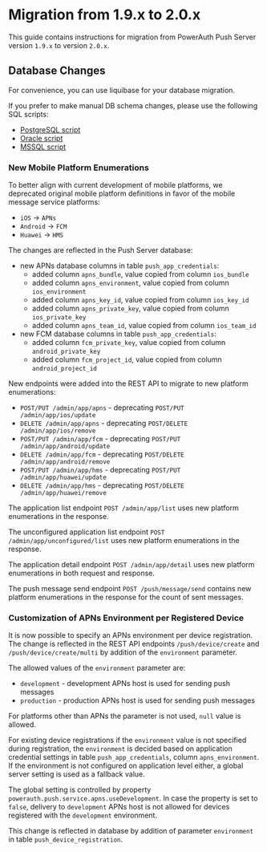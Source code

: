 # Migration from 1.9.x to 2.0.x

This guide contains instructions for migration from PowerAuth Push Server version `1.9.x` to version `2.0.x`.

## Database Changes

For convenience, you can use liquibase for your database migration.

If you prefer to make manual DB schema changes, please use the following SQL scripts:

- [PostgreSQL script](./sql/postgresql/migration_1.9.0_1.10.0.sql)
- [Oracle script](./sql/oracle/migration_1.9.0_1.10.0.sql)
- [MSSQL script](./sql/mssql/migration_1.9.0_1.10.0.sql)


### New Mobile Platform Enumerations

To better align with current development of mobile platforms, we deprecated original mobile platform definitions in favor of the mobile message service platforms:
- `iOS` -> `APNs`
- `Android` -> `FCM`
- `Huawei` -> `HMS`

The changes are reflected in the Push Server database:
- new APNs database columns in table `push_app_credentials`:
  - added column `apns_bundle`, value copied from column `ios_bundle`
  - added column `apns_environment`, value copied from column `ios_environment`
  - added column `apns_key_id`, value copied from column `ios_key_id`
  - added column `apns_private_key`, value copied from column `ios_private_key`
  - added column `apns_team_id`, value copied from column `ios_team_id`
- new FCM database columns in table `push_app_credentials`:
  - added column `fcm_private_key`, value copied from column `android_private_key`
  - added column `fcm_project_id`, value copied from column `android_project_id`

New endpoints were added into the REST API to migrate to new platform enumerations:
- `POST/PUT /admin/app/apns` - deprecating `POST/PUT /admin/app/ios/update`
- `DELETE /admin/app/apns` - deprecating `POST/DELETE /admin/app/ios/remove`
- `POST/PUT /admin/app/fcm` - deprecating `POST/PUT /admin/app/android/update`
- `DELETE /admin/app/fcm` - deprecating `POST/DELETE /admin/app/android/remove`
- `POST/PUT /admin/app/hms` - deprecating `POST/PUT /admin/app/huawei/update`
- `DELETE /admin/app/hms` - deprecating `POST/DELETE /admin/app/huawei/remove`

The application list endpoint `POST /admin/app/list` uses new platform enumerations in the response.

The unconfigured application list endpoint `POST /admin/app/unconfigured/list` uses new platform enumerations in the response.

The application detail endpoint `POST /admin/app/detail` uses new platform enumerations in both request and response.

The push message send endpoint `POST /push/message/send` contains new platform enumerations in the response for the count of sent messages. 

### Customization of APNs Environment per Registered Device

It is now possible to specify an APNs environment per device registration. The change is reflected in the REST API endpoints `/push/device/create` and `/push/device/create/multi` by addition of the `environment` parameter.

The allowed values of the `environment` parameter are:
- `development` - development APNs host is used for sending push messages
- `production` - production APNs host is used for sending push messages

For platforms other than APNs the parameter is not used, `null` value is allowed.

For existing device registrations if the `environment` value is not specified during registration, the `environment` is decided based on application credential settings in table `push_app_credentials`, column `apns_environment`. If the environment is not configured on application level either, a global server setting is used as a fallback value. 

The global setting is controlled by property `powerauth.push.service.apns.useDevelopment`. In case the property is set to `false`, delivery to `development` APNs host is not allowed for devices registered with the `development` environment.

This change is reflected in database by addition of parameter `environment` in table `push_device_registration`.

